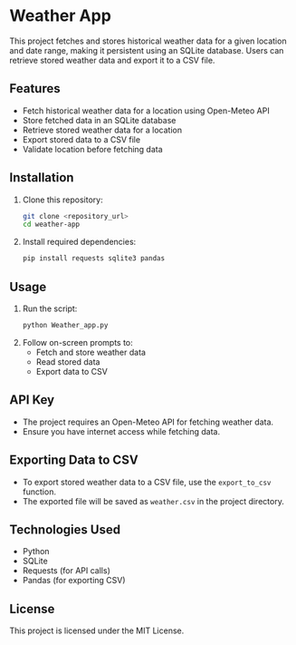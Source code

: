 # Weather App

This project fetches and stores historical weather data for a given location and date range, making it persistent using an SQLite database. Users can retrieve stored weather data and export it to a CSV file.

## Features
- Fetch historical weather data for a location using Open-Meteo API
- Store fetched data in an SQLite database
- Retrieve stored weather data for a location
- Export stored data to a CSV file
- Validate location before fetching data

## Installation
1. Clone this repository:
   ```bash
   git clone <repository_url>
   cd weather-app
   ```

2. Install required dependencies:
   ```bash
   pip install requests sqlite3 pandas
   ```

## Usage
1. Run the script:
   ```bash
   python Weather_app.py
   ```
2. Follow on-screen prompts to:
   - Fetch and store weather data
   - Read stored data
   - Export data to CSV

## API Key
- The project requires an Open-Meteo API for fetching weather data.
- Ensure you have internet access while fetching data.

## Exporting Data to CSV
- To export stored weather data to a CSV file, use the `export_to_csv` function.
- The exported file will be saved as `weather.csv` in the project directory.

## Technologies Used
- Python
- SQLite
- Requests (for API calls)
- Pandas (for exporting CSV)

## License
This project is licensed under the MIT License.
